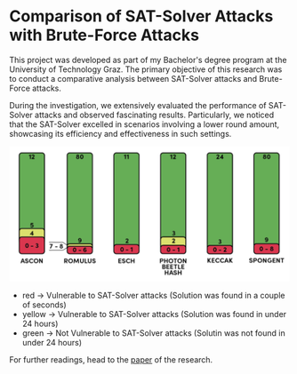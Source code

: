 # Comparison of SAT-Solver Attacks with Brute-Force Attacks 

This project was developed as part of my Bachelor's degree program at the University of Technology Graz. The primary objective of this research was to conduct a comparative analysis between SAT-Solver attacks and Brute-Force attacks.

During the investigation, we extensively evaluated the performance of SAT-Solver attacks and observed fascinating results. Particularly, we noticed that the SAT-Solver excelled in scenarios involving a lower round amount, showcasing its efficiency and effectiveness in such settings.

![](public/results.png)

- red $\rightarrow$ Vulnerable to SAT-Solver attacks (Solution was found in a couple of seconds)
- yellow $\rightarrow$ Vulnerable to SAT-Solver attacks (Solution was found in under 24 hours)
- green $\rightarrow$ Not Vulnerable to SAT-Solver attacks (Solutin was not found in under 24 hours)

For further readings, head to the [paper](https://docs.google.com/viewer?url=https://fileserver.p4s3r0.it/personal/documents/bac_thesis.pdf) of the research.
